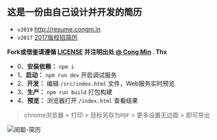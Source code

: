 ## 这是一份由自己设计并开发的简历

* `v2019` http://resume.congm.in
* `v2017` [2017版校招简历](https://github.com/mcc108/resume/tree/v2017)

**Fork或借鉴请遵循 [LICENSE](./LICENSE) 并注明出处 [@ Cong Min](https://github.com/mcc108/resume) . Thx**

- 0、**安装依赖：** `npm i`
- 1、**启动：** `npm run dev` 开启调试服务
- 2、**开发：** 编辑 `/src/index.html` 文件，Web服务实时预览
- 3、**生产：** `npm run build` 打包构建
- 4、**预览：** 浏览器打开 `/index.html` 查看结果

> chrome浏览器 > 打印 > 目标另存为`PDF` > 更多设置无边距 > 即可导出

![闵聪-简历](https://raw.githubusercontent.com/mcc108/resume/master/resume.jpg)
